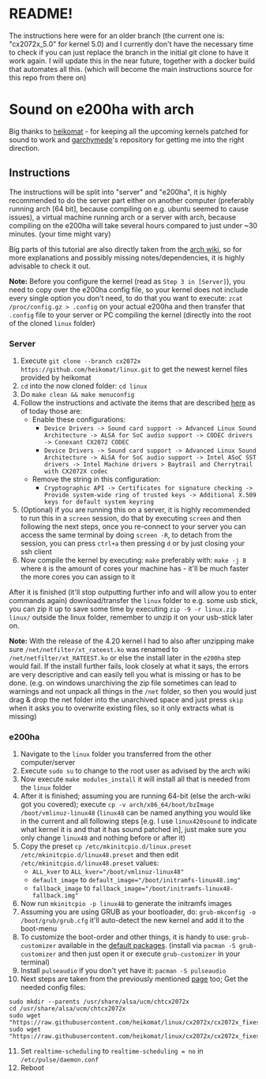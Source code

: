 # README!

The instructions here were for an older branch (the current one is: "cx2072x_5.0" for kernel 5.0) and I currently don't have the necessary time to check if you can just replace the branch in the initial git clone to have it work again. I will update this in the near future, together with a docker build that automates all this. (which will become the main instructions source for this repo from there on)

# Sound on e200ha with arch

Big thanks to [heikomat](https://github.com/heikomat) - for keeping all the upcoming kernels patched for sound to work and [garchymede](https://github.com/garchymede/archlinux_on_asus_E200HA)'s repository for getting me into the right direction.

## Instructions
The instructions will be split into "server" and "e200ha", it is highly recommended to do the server part either on another computer (preferably running arch [64 bit], because compiling on e.g. ubuntu seemed to cause issues), a virtual machine running arch or a server with arch, because compiling on the e200ha will take several hours compared to just under ~30 minutes. (your time might vary)

Big parts of this tutorial are also directly taken from the [arch wiki](https://wiki.archlinux.org/index.php/Kernels/Traditional_compilation#Compile_the_kernel), so for more explanations and possibly missing notes/dependencies, it is highly advisable to check it out.

**Note:** Before you configure the kernel (read as `Step 3 in [Server]`), you need to copy over the e200ha config file, so your kernel does not include every single option you don't need, to do that you want to execute:
`zcat /proc/config.gz > .config` on your actual e200ha and then transfer that `.config` file to your server or PC compiling the kernel (directly into the root of the cloned `linux` folder)

### Server

1. Execute `git clone --branch cx2072x https://github.com/heikomat/linux.git` to get the newest kernel files provided by heikomat
2. `cd` into the now cloned folder: `cd linux`
3. Do `make clean && make menuconfig`
4. Follow the instructions and activate the items that are described [here](https://github.com/heikomat/linux/blob/cx2072x/cx2072x_fixes_and_manual/building_the_kernel.md#configuring) as of today those are:
	- Enable these configurations:
		- `Device Drivers -> Sound card support -> Advanced Linux Sound Architecture -> ALSA for SoC audio support -> CODEC drivers -> Conexant CX2072 CODEC`
		- `Device Drivers -> Sound card support -> Advanced Linux Sound Architecture -> ALSA for SoC audio support -> Intel ASoC SST drivers -> Intel Machine drivers > Baytrail and Cherrytrail with CX2072X codec`
	- Remove the string in this configuration:
		- `Cryptographic API -> Certificates for signature checking -> Provide system-wide ring of trusted keys -> Additional X.509 keys for default system keyring`
5. (Optional) if you are running this on a server, it is highly recommended to run this in a `screen` session, do that by executing `screen` and then following the next steps, once you re-connect to your server you can access the same terminal by doing `screen -R`, to detach from the session, you can press `ctrl+a` then pressing `d` or by just closing your ssh client
6. Now compile the kernel by executing: `make` preferably with: `make -j 8` where `8` is the amount of cores your machine has - it'll be much faster the more cores you can assign to it

After it is finished (it'll stop outputting further info and will allow you to enter commands again) download/transfer the `linux` folder to e.g. some usb stick, you can zip it up to save some time by executing `zip -9 -r linux.zip linux/` outside the linux folder, remember to unzip it on your usb-stick later on.

**Note:** With the release of the 4.20 kernel I had to also after unzipping make sure `/net/netfilter/xt_rateest.ko` was renamed to `/net/netfilter/xt_RATEEST.ko` or else the install later in the `e200ha` step would fail. If the install further fails, look closely at what it says, the errors are very descriptive and can easily tell you what is missing or has to be done. (e.g. on windows unarchiving the zip file sometimes can lead to warnings and not unpack all things in the `/net` folder, so then you would just drag & drop the net folder into the unarchived space and just press `skip` when it asks you to overwrite existing files, so it only extracts what is missing)

### e200ha

1. Navigate to the `linux` folder you transferred from the other computer/server
2. Execute `sudo su` to change to the root user as advised by the arch wiki
3. Now execute `make modules_install` it will install all that is needed from the `linux` folder
4. After it is finished; assuming you are running 64-bit (else the arch-wiki got you covered); execute `cp -v arch/x86_64/boot/bzImage /boot/vmlinuz-linux48` (`linux48` can be named anything you would like in the current and all following steps [e.g. I use `linux420sound` to indicate what kernel it is and that it has sound patched in], just make sure you only change `linux48` and nothing before or after it)
5. Copy the preset `cp /etc/mkinitcpio.d/linux.preset /etc/mkinitcpio.d/linux48.preset` and then edit `/etc/mkinitcpio.d/linux48.preset` values:
	- `ALL_kver` to `ALL_kver="/boot/vmlinuz-linux48"`
	- `default_image` to `default_image="/boot/initramfs-linux48.img"`
	- `fallback_image` to `fallback_image="/boot/initramfs-linux48-fallback.img"`
6. Now run `mkinitcpio -p linux48` to generate the initramfs images
7. Assuming you are using GRUB as your bootloader, do: `grub-mkconfig -o /boot/grub/grub.cfg` it'll auto-detect the new kernel and add it to the boot-menu
8. To customize the boot-order and other things, it is handy to use: `grub-customizer` available in the [default packages](https://www.archlinux.org/packages/community/x86_64/grub-customizer/). (install via `pacman -S grub-customizer` and then just open it or execute `grub-customizer` in your terminal)
9. Install `pulseaudio` if you don't yet have it: `pacman -S pulseaudio`
10. Next steps are taken from the previously mentioned [page](https://github.com/heikomat/linux/tree/cx2072x/cx2072x_fixes_and_manual) too; Get the needed config files:

```
sudo mkdir --parents /usr/share/alsa/ucm/chtcx2072x
cd /usr/share/alsa/ucm/chtcx2072x
sudo wget "https://raw.githubusercontent.com/heikomat/linux/cx2072x/cx2072x_fixes_and_manual/chtcx2072x/HiFi.conf"
sudo wget "https://raw.githubusercontent.com/heikomat/linux/cx2072x/cx2072x_fixes_and_manual/chtcx2072x/chtcx2072x.conf"
```

11. Set `realtime-scheduling` to `realtime-scheduling = no` in `/etc/pulse/daemon.conf`
12. Reboot
